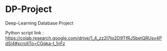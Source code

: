 # DP-Project
Deep-Learning Database Project

Python script link : https://colab.research.google.com/drive/1_4_zz2I7to2D9TfRJ5betQRUsv4PdSi4#scrollTo=CGqka-t_1nFz
